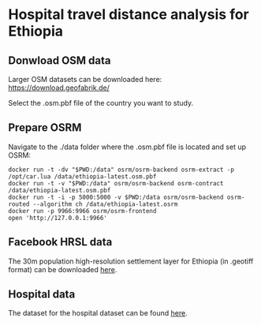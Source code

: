 # Hospital travel distance analysis for Ethiopia


## Donwload OSM data

Larger OSM datasets can be downloaded here:
https://download.geofabrik.de/

Select the .osm.pbf file of the country you want to study. 

## Prepare  OSRM
Navigate to the ./data folder where the .osm.pbf file is located and set up OSRM:

    docker run -t -dv "$PWD:/data" osrm/osrm-backend osrm-extract -p /opt/car.lua /data/ethiopia-latest.osm.pbf
    docker run -t -v "$PWD:/data" osrm/osrm-backend osrm-contract /data/ethiopia-latest.osm.pbf
    docker run -t -i -p 5000:5000 -v $PWD:/data osrm/osrm-backend osrm-routed --algorithm ch /data/ethiopia-latest.osrm
    docker run -p 9966:9966 osrm/osrm-frontend
    open 'http://127.0.0.1:9966'
    
## Facebook HRSL data
The 30m population high-resolution settlement layer for Ethiopia (in .geotiff format) can be downloaded [here](https://data.humdata.org/organization/facebook?q=ethiopia&ext_page_size=25).

## Hospital data
The dataset for the hospital dataset can be found [here](https://www.nature.com/articles/s41597-019-0142-2).



